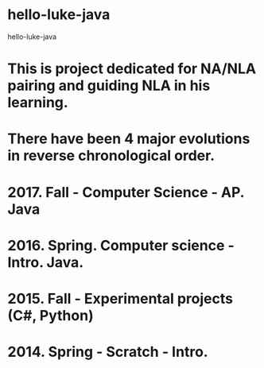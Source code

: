 # hello-luke-java
hello-luke-java

# This is project dedicated for NA/NLA pairing and guiding NLA in his learning.

# There have been 4 major evolutions in reverse chronological order.

# 2017. Fall - Computer Science - AP. Java  
# 2016. Spring.  Computer science - Intro.  Java.
# 2015. Fall - Experimental projects (C#, Python)
# 2014. Spring - Scratch - Intro.
